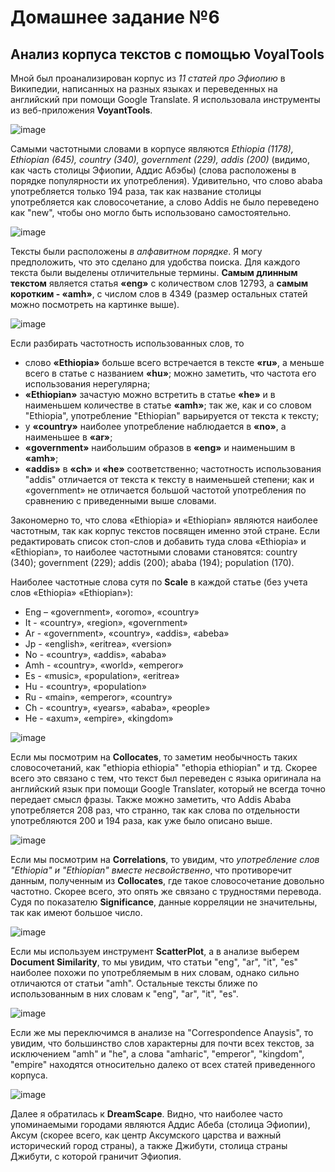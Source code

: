 # Домашнее задание №6
## Анализ корпуса текстов с помощью VoyalTools

Мной был проанализирован корпус из *11 статей про Эфиопию* в Википедии, написанных на разных языках и переведенных на английский при помощи Google Translate. Я использовала инструменты из веб-приложения **VoyantTools**. 

![image](https://user-images.githubusercontent.com/90916828/147771018-29a4087b-c812-40f4-8323-25f79226f1e1.png)

Самыми частотными словами в корпусе являются *Ethiopia (1178), Ethiopian (645), country (340), government (229), addis (200)* (видимо, как часть столицы Эфиопии, Аддис Абэбы) (слова расположены в порядке популярности их употребления). Удивительно, что слово ababa употребляется только 194 раза, так как название столицы употребляется как словосочетание, а слово Addis не было переведено как "new", чтобы оно могло быть использовано самостоятельно.

![image](https://user-images.githubusercontent.com/90916828/147770008-79bd46cc-e2f4-4c7b-b3db-7f98629d2ffe.png)

Тексты были расположены *в алфавитном порядке*. Я могу предположить, что это сделано для удобства поиска. Для каждого текста были выделены отличительные термины. **Самым длинным текстом** является статья **«eng»** с количеством слов 12793, а **самым коротким - «amh»**, с числом слов в 4349 (размер остальных статей можно посмотреть на картинке выше).

![image](https://user-images.githubusercontent.com/90916828/147770467-76f6b173-0846-487e-a190-804aa612b3d4.png)

Если разбирать частотность использованных слов, то 
- слово **«Ethiopia»** больше всего встречается в тексте **«ru»**, а меньше всего в статье с названием **«hu»**; можно заметить, что частота его использования нерегулярна;
- **«Ethiopian»** зачастую можно встретить в статье **«he»** и в наименьшем количестве в статье **«amh»**; так же, как и со словом "Ethiopia", употребление "Ethiopian" варьируется от текста к тексту;
- у **«country»** наиболее употребление наблюдается в **«no»**, а наименьшее в **«ar»**;
- **«government»** наибольшим образов в **«eng»** и наименьшим в **«amh»**;
- **«addis»** в **«ch»** и **«he»** соответственно; частотность использования "addis" отличается от текста к тексту в наименьшей степени; как и «government» не отличается большой частотой употребления по сравнению с приведенными выше словами.

Закономерно то, что слова «Ethiopia» и «Ethiopian» являются наиболее частотным, так как корпус текстов посвящен именно этой стране. Если редактировать список стоп-слов и добавить туда слова «Ethiopia» и «Ethiopian», то наиболее частотными словами становятся: country (340); government (229); addis (200); ababa (194); population (170).

Наиболее частотные слова сутя по **Scale** в каждой статье (без учета слов «Ethiopia» «Ethiopian»):
- Eng – «government», «oromo», «country»
- It - «country», «region», «government»
- Ar - «government», «country», «addis», «abeba»
- Jp - «english», «eritrea», «version»
- No - «country», «addis», «ababa»
- Amh - «country», «world», «emperor»
- Es - «music», «population», «eritrea»
- Hu - «country», «population»
- Ru - «main», «emperor», «country»
- Ch - «country», «years», «ababa», «people»
- He - «axum», «empire», «kingdom»

![image](https://user-images.githubusercontent.com/90916828/147771938-b1b555af-d43a-4faf-9ac6-a75f46f6e47b.png)

Если мы посмотрим на **Collocates**, то заметим необычность таких словосочетаний, как "ethiopia ethiopia" "ethopia ethiopian" и тд. Скорее всего это связано с тем, что текст был переведен с языка оригинала на английский язык при помощи Google Translater, который не всегда точно передает смысл фразы. Также можно заметить, что Addis Ababa употребляется 208 раз, что странно, так как слова по отдельности употребляются 200 и 194 раза, как уже было описано выше. 

![image](https://user-images.githubusercontent.com/90916828/147773282-b4659949-652e-4594-8e20-0e45ebc26aaa.png)

Если мы посмотрим на **Correlations**, то увидим, что *употребление слов "Ethiopia" и "Ethiopian" вместе несвойственно*, что противоречит данным, полученным из **Collocates**, где такое словосочетание довольно частотно. Скорее всего, это опять же связано с трудностями перевода. Судя по показателю **Significance**, данные корреляции не значительны, так как имеют большое число. 

![image](https://user-images.githubusercontent.com/90916828/147773973-201feb04-678f-4a9d-9d30-8815e8a136ec.png)

Если мы используем инструмент **ScatterPlot**, а в анализе выберем **Document Similarity**, то мы увидим, что статьи "eng", "ar", "it", "es" наиболее похожи по употребляемым в них словам, однако сильно отличаются от статьи "amh". Остальные тексты ближе по использованным в них словам к "eng", "ar", "it", "es". 

![image](https://user-images.githubusercontent.com/90916828/147774574-d673e254-0bb4-4a72-b0f9-2b562596ceac.png)

Если же мы переключимся в анализе на "Correspondence Anaysis", то увидим, что большинство слов характерны для почти всех текстов, за исключением "amh" и "he", а слова "amharic", "emperor", "kingdom", "empire" находятся относительно далеко от всех статей приведенного корпуса.

![image](https://user-images.githubusercontent.com/90916828/147776403-8b98e4e4-14ec-46d2-9237-1fb13d114088.png)

Далее я обратилась к **DreamScape**. Видно, что наиболее часто упоминаемыми городами являются Аддис Абеба (столица Эфиопии), Аксум (скорее всего, как центр Аксумского царства и важный исторический город страны), а также Джибути, столица страны Джибути, с которой граничит Эфиопия.


